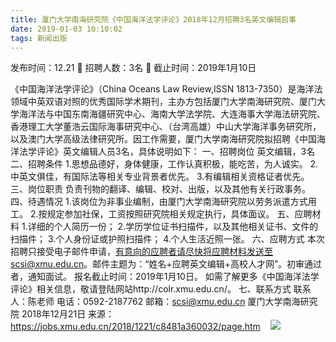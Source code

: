 ```yaml
---
title: 厦门大学南海研究院《中国海洋法学评论》2018年12月招聘3名英文编辑启事
date: 2019-01-03 10:10:02
tags: 新闻出版
---
```

发布时间：12.21   🌟   招聘人数：3名   🌈   截止时间：2019年1月10日
<!-- more -->

《中国海洋法学评论》（China Oceans Law Review,ISSN 1813-7350）是海洋法领域中英双语对照的优秀国际学术期刊，主办方包括厦门大学南海研究院、厦门大学海洋法与中国东南海疆研究中心、海南大学法学院、大连海事大学海法研究院、香港理工大学董浩云国际海事研究中心、（台湾高雄）中山大学海洋事务研究所，以及澳门大学高级法律研究所。因工作需要，厦门大学南海研究院拟招聘《中国海洋法学评论》英文编辑人员3名，具体说明如下：
一、招聘岗位
英文编辑，3名
二、招聘条件
1.思想品德好，身体健康，工作认真积极，能吃苦，为人诚实。
2.中英文俱佳，有国际法等相关专业背景者优先。
3.有编辑相关资格证者优先。
三、岗位职责
负责刊物的翻译、编辑、校对、出版，以及其他有关行政事务。
四、待遇情况
1.该岗位为非事业编制，由厦门大学南海研究院以劳务派遣方式用工。
2.按规定参加社保，工资按照研究院相关规定执行，具体面议。
五、应聘材料
1.详细的个人简历一份；
2.学历学位证书扫描件，以及其他相关证书、文件的扫描件；
3.个人身份证或护照扫描件；
4.个人生活近照一张。
六、应聘方式
本次招聘只接受电子邮件申请，有意向的应聘者请尽快将应聘材料发送至scsi@xmu.edu.cn。邮件主题为：“姓名+应聘英文编辑+高校人才网”。初审通过者，通知面试。
报名截止时间：2019年1月10日。
如需了解更多《中国海洋法学评论》相关信息，敬请登陆网站http://colr.xmu.edu.cn/。
七、联系方式
联系人：陈老师
电话：0592-2187762
邮箱：scsi@xmu.edu.cn
厦门大学南海研究院
2018年12月21日
来源：
https://jobs.xmu.edu.cn/2018/1221/c8481a360032/page.htm
 
 ![](https://cdn.weiweiblog.cn/20181015134814.png)